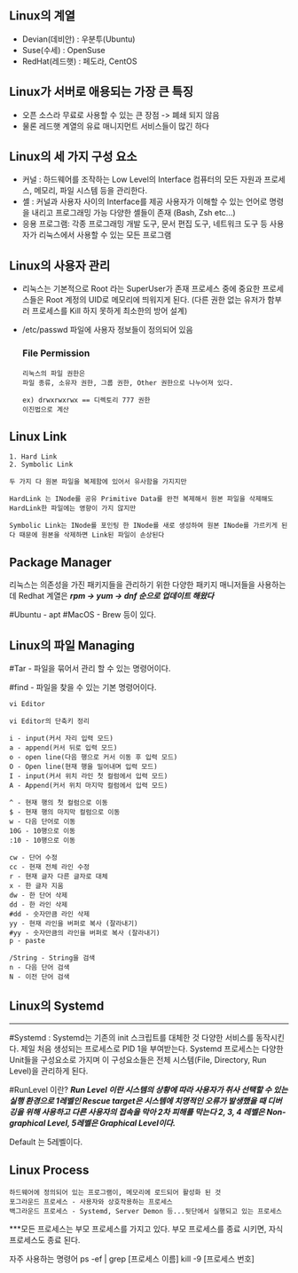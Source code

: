 ## Linux의 계열

- Devian(데비안) : 우분투(Ubuntu)
- Suse(수세) : OpenSuse
- RedHat(레드햇) : 페도라, CentOS

## Linux가 서버로 애용되는 가장 큰 특징

- 오픈 소스라 무료로 사용할 수 있는 큰 장점 -> 폐쇄 되지 않음
- 물론 레드햇 계열의 유료 매니지먼트 서비스들이 많긴 하다

## Linux의 세 가지 구성 요소

- 커널 : 하드웨어를 조작하는 Low Level의 Interface
	컴퓨터의 모든 자원과 프로세스, 메모리, 파일 시스템 등을 관리한다.
-  셸 : 커널과 사용자 사이의 Interface를 제공 사용자가 이해할 수 있는 언어로 명령을  내리고 프로그래밍 가능 다양한 셸들이 존재 (Bash, Zsh etc...)
- 응용 프로그램: 각종 프로그래밍 개발 도구, 문서 편집 도구, 네트워크 도구 등 사용자가 리눅스에서 사용할 수 있는 모든 프로그램

## Linux의 사용자 관리

- 리눅스는 기본적으로 Root 라는 SuperUser가 존재 프로세스 중에 중요한 프로세스들은 Root 계정의 UID로 메모리에 띄워지게 된다. (다른 권한 없는 유저가 함부러 프로세스를 Kill 하지 못하게 최소한의 방어 설계)

- /etc/passwd 파일에 사용자 정보들이 정의되어 있음

	### File Permission
	```
	리눅스의 파일 권한은
	파일 종류, 소유자 권한, 그룹 권한, Other 권한으로 나누어져 있다.

	ex) drwxrwxrwx == 디렉토리 777 권한
	이진법으로 계산

	```
	

## Linux Link

	1. Hard Link
	2. Symbolic Link

	두 가지 다 원본 파일을 복제함에 있어서 유사함을 가지지만 
	
	HardLink 는 INode를 공유 Primitive Data를 완전 복제해서 원본 파일을 삭제해도
	HardLink한 파일에는 영향이 가지 않지만
	
	Symbolic Link는 INode를 포인팅 한 INode를 새로 생성하여 원본 INode를 가르키게 된다 때문에 원본을 삭제하면 Link된 파일이 손상된다


## Package Manager

리눅스는 의존성을 가진 패키지들을 관리하기 위한 다양한 패키지 매니저들을 사용하는데 Redhat 계열은 ***rpm -> yum -> dnf 순으로 업데이트 해왔다***

#Ubuntu - apt
#MacOS - Brew 등이 있다.

## Linux의 파일 Managing

#Tar - 파일을 묶어서 관리 할 수 있는 명령어이다.

#find - 파일을 찾을 수 있는 기본 명령어이다.

	vi Editor
```
vi Editor의 단축키 정리

i - input(커서 자리 입력 모드)
a - append(커서 뒤로 입력 모드)
o - open line(다음 행으로 커서 이동 후 입력 모드)
O - Open line(현재 행을 밀어내며 입력 모드)
I - input(커서 위치 라인 첫 컬럼에서 입력 모드)
A - Append(커서 위치 마지막 컬럼에서 입력 모드)

^ - 현재 행의 첫 컬럼으로 이동
$ - 현재 행의 마지막 컬럼으로 이동
w - 다음 단어로 이동
10G - 10행으로 이동
:10 - 10행으로 이동

cw - 단어 수정
cc - 현재 전체 라인 수정
r - 현재 글자 다른 글자로 대체
x - 한 글자 지움
dw - 한 단어 삭제
dd - 한 라인 삭제
#dd - 숫자만큼 라인 삭제
yy - 현재 라인을 버퍼로 복사 (잘라내기)
#yy - 숫자만큼의 라인을 버퍼로 복사 (잘라내기)
p - paste

/String - String을 검색
n - 다음 단어 검색
N - 이전 단어 검색

```

## Linux의 Systemd

---
#Systemd : Systemd는 기존의 init 스크립트를 대체한 것 다양한 서비스를 동작시킨다.
제일 처음 생성되는 프로세스로 PID 1을 부여받는다.
Systemd 프로세스는 다양한 Unit들을 구성요소로 가지며
이 구성요소들은 전체 시스템(File, Directory, Run Level)을 관리하게 된다. 

#RunLevel 이란?
***Run Level 이란 시스템의 상황에 따라 사용자가 취사 선택할 수 있는 실행 환경으로 1레벨인 Rescue target은 시스템에 치명적인 오류가 발생했을 때 디버깅을 위해 사용하고 다른 사용자의 접속을 막아 2차 피해를 막는다  2, 3, 4 레벨은 Non-graphical Level, 5레벨은 Graphical Level이다.***

Default 는 5레벨이다.


## Linux Process

	하드웨어에 정의되어 있는 프로그램이, 메모리에 로드되어 활성화 된 것
	포그라운드 프로세스 - 사용자와 상호작용하는 프로세스
	백그라운드 프로세스 - Systemd, Server Demon 등...뒷단에서 실행되고 있는 프로세스

***모든 프로세스는 부모 프로세스를 가지고 있다.
부모 프로세스를 종료 시키면, 자식 프로세스도 종료 된다.

자주 사용하는 명령어
ps -ef | grep [프로세스 이름] 
kill -9 [프로세스 번호]
